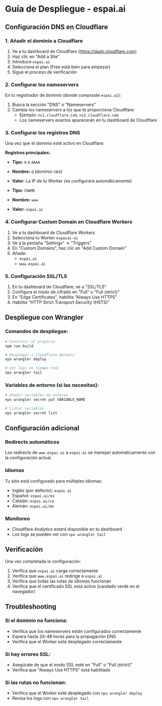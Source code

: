 # Guía de Despliegue - espai.ai

## Configuración DNS en Cloudflare

### 1. Añadir el dominio a Cloudflare
1. Ve a tu dashboard de Cloudflare (https://dash.cloudflare.com)
2. Haz clic en "Add a Site"
3. Introduce `espai.ai`
4. Selecciona el plan (Free está bien para empezar)
5. Sigue el proceso de verificación

### 2. Configurar los nameservers
En tu registrador de dominio (donde compraste `espai.ai`):
1. Busca la sección "DNS" o "Nameservers"
2. Cambia los nameservers a los que te proporciona Cloudflare:
   - Ejemplo: `ns1.cloudflare.com`, `ns2.cloudflare.com`
   - Los nameservers exactos aparecerán en tu dashboard de Cloudflare

### 3. Configurar los registros DNS
Una vez que el dominio esté activo en Cloudflare:

**Registros principales:**
- **Tipo:** `A` o `AAAA`
- **Nombre:** `@` (dominio raíz)
- **Valor:** La IP de tu Worker (se configurará automáticamente)

- **Tipo:** `CNAME`
- **Nombre:** `www`
- **Valor:** `espai.ai`

### 4. Configurar Custom Domain en Cloudflare Workers
1. Ve a tu dashboard de Cloudflare Workers
2. Selecciona tu Worker `espaiai-ai`
3. Ve a la pestaña "Settings" → "Triggers"
4. En "Custom Domains", haz clic en "Add Custom Domain"
5. Añade:
   - `espai.ai`
   - `www.espai.ai`

### 5. Configuración SSL/TLS
1. En tu dashboard de Cloudflare, ve a "SSL/TLS"
2. Configura el modo de cifrado en "Full" o "Full (strict)"
3. En "Edge Certificates", habilita "Always Use HTTPS"
4. Habilita "HTTP Strict Transport Security (HSTS)"

## Despliegue con Wrangler

### Comandos de despliegue:
```bash
# Construir el proyecto
npm run build

# Desplegar a Cloudflare Workers
npx wrangler deploy

# Ver logs en tiempo real
npx wrangler tail
```

### Variables de entorno (si las necesitas):
```bash
# Añadir variables de entorno
npx wrangler secret put VARIABLE_NAME

# Listar variables
npx wrangler secret list
```

## Configuración adicional

### Redirects automáticos
Los redirects de `www.espai.ai` a `espai.ai` se manejan automáticamente con la configuración actual.

### Idiomas
Tu sitio está configurado para múltiples idiomas:
- Inglés (por defecto): `espai.ai`
- Español: `espai.ai/es`
- Catalán: `espai.ai/ca`
- Alemán: `espai.ai/de`

### Monitoreo
- Cloudflare Analytics estará disponible en tu dashboard
- Los logs se pueden ver con `npx wrangler tail`

## Verificación

Una vez completada la configuración:
1. Verifica que `espai.ai` carga correctamente
2. Verifica que `www.espai.ai` redirige a `espai.ai`
3. Verifica que todas las rutas de idiomas funcionan
4. Verifica que el certificado SSL está activo (candado verde en el navegador)

## Troubleshooting

### Si el dominio no funciona:
- Verifica que los nameservers están configurados correctamente
- Espera hasta 24-48 horas para la propagación DNS
- Verifica que el Worker está desplegado correctamente

### Si hay errores SSL:
- Asegúrate de que el modo SSL esté en "Full" o "Full (strict)"
- Verifica que "Always Use HTTPS" está habilitado

### Si las rutas no funcionan:
- Verifica que el Worker esté desplegado con `npx wrangler deploy`
- Revisa los logs con `npx wrangler tail` 